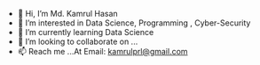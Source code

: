 - 👋 Hi, I’m Md. Kamrul Hasan
- 👀 I’m interested in Data Science, Programming , Cyber-Security
- 🌱 I’m currently learning Data Science
- 💞️ I’m looking to collaborate on ...
- 📫 Reach me ...At Email: kamrulprl@gmail.com


<!---
kamrul-dev/kamrul-dev is a ✨ special ✨ repository because its `README.md` (this file) appears on your GitHub profile.
You can click the Preview link to take a look at your changes.
--->
